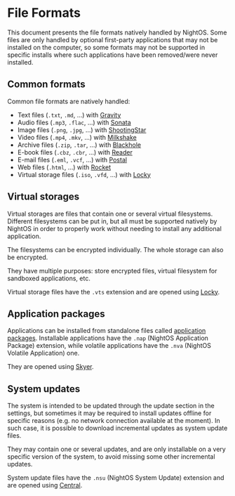 # File Formats

This document presents the file formats natively handled by NightOS. Some files are only handled by optional first-party applications that may not be installed on the computer, so some formats may not be supported in specific installs where such applications have been removed/were never installed.

## Common formats

Common file formats are natively handled:

* Text files (`.txt`, `.md`, ...) with [Gravity](../applications/gravity.md)
* Audio files (`.mp3`, `.flac`, ...) with [Sonata](../applications/sonata.md)
* Image files (`.png`, `.jpg`, ...) with [ShootingStar](../applications/shootingstar.md)
* Video files (`.mp4`, `.mkv`, ...) with [Milkshake](../applications/milkshake.md)
* Archive files (`.zip`, `.tar`, ...) with [Blackhole](../applications/blackhole.md)
* E-book files (`.cbz`, `.cbr`, ...) with [Reader](../applications/reader.md)
* E-mail files (`.eml`, `.vcf`, ...) with [Postal](../applications/postal.md)
* Web files (`.html`, ...) with [Rocket](../applications/rocket.md)
* Virtual storage files (`.iso`, `.vfd`, ...) with [Locky](../applications/locky.md)

## Virtual storages

Virtual storages are files that contain one or several virtual filesystems. Different filesystems can be put in, but all must be supported natively by NightOS in order to properly work without needing to install any additional application.

The filesystems can be encrypted individually. The whole storage can also be encrypted.

They have multiple purposes: store encrypted files, virtual filesystem for sandboxed applications, etc.

Virtual storage files have the `.vts` extension and are opened using [Locky](../applications/locky.md).

## Application packages

Applications can be installed from standalone files called [application packages](../technical/applications/package.md).
Installable applications have the `.nap` (NightOS Application Package) extension, while volatile applications have the `.nva` (NightOS Volatile Application) one.

They are opened using [Skyer](../applications/skyer.md).

## System updates

The system is intended to be updated through the update section in the settings, but sometimes it may be required to install updates offline for specific reasons (e.g. no network connection available at the moment). In such case, it is possible to download incremental updates as system update files.

They may contain one or several updates, and are only installable on a very specific version of the system, to avoid missing some other incremental updates.

System update files have the `.nsu` (NightOS System Update) extension and are opened using [Central](../applications/central.md).
